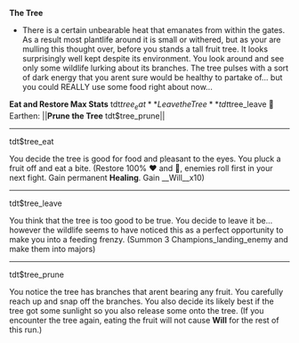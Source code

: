 **__The Tree__**
- There is a certain unbearable heat that emanates from within the gates. As a result most plantlife around it is small or withered, but as your are mulling this thought over, before you stands a tall fruit tree. It looks surprisingly well kept despite its environment. You look around and see only some wildlife lurking about its branches. The tree pulses with a sort of dark energy that you arent sure would be healthy to partake of... but you could REALLY use some food right about now...

**Eat and Restore Max Stats** tdt$tree_eat
**Leave the Tree** tdt$tree_leave
:herb: Earthen: ||**Prune the Tree** tdt$tree_prune||

-------------
tdt$tree_eat

You decide the tree is good for food and pleasant to the eyes. You pluck a fruit off and eat a bite. (Restore 100% :heart: and :large_blue_diamond:, enemies roll first in your next fight. Gain permanent __Healing__. Gain __Will__x10)

-------------
tdt$tree_leave

You think that the tree is too good to be true. You decide to leave it be... however the wildlife seems to have noticed this as a perfect opportunity to make you into a feeding frenzy.   (Summon 3 Champions_landing_enemy and make them into majors)

-------------
tdt$tree_prune

You notice the tree has branches that arent bearing any fruit. You carefully reach up and snap off the branches. You also decide its likely best if the tree got some sunlight so you also release some onto the tree. (If you encounter the tree again, eating the fruit will not cause __Will__ for the rest of this run.)
